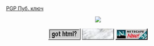 [PGP Пуб. ключ](pgp-pubkey.asc)

<p align="center">
<img src="https://profile-counter.glitch.me/vi-tr/count.svg" />
</p>

<p align="center">
<a href="res/html_check.md"><img src="res/got_html.gif"/></a>
<a href="https://en.wikipedia.org/wiki/Marble"><img src="res/white_marble.gif"/></a>
<a href="https://www.mozilla.org/firefox"><img src="res/netscape.jpg"/></a>
</p>
